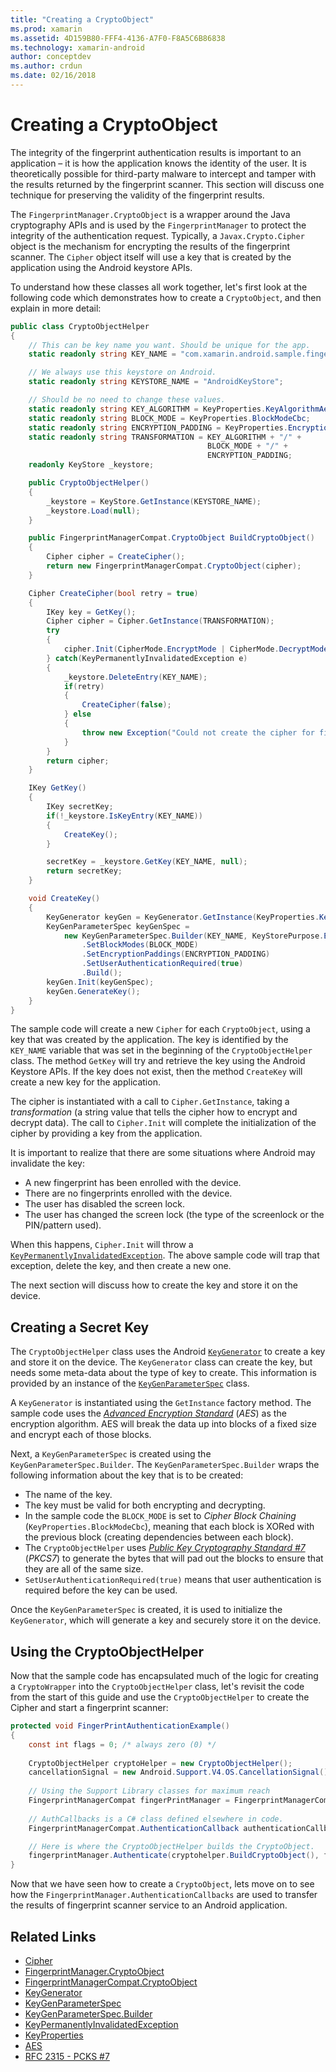 ```yaml
---
title: "Creating a CryptoObject"
ms.prod: xamarin
ms.assetid: 4D159B80-FFF4-4136-A7F0-F8A5C6B86838
ms.technology: xamarin-android
author: conceptdev
ms.author: crdun
ms.date: 02/16/2018
---
```


# Creating a CryptoObject

The integrity of the fingerprint authentication results is important to an application &ndash; it is how the application knows the identity of the user. It is theoretically possible for third-party malware to intercept and tamper with the results returned by the fingerprint scanner. This section will discuss one technique for preserving the validity of the fingerprint results. 

The `FingerprintManager.CryptoObject` is a wrapper around the Java cryptography APIs and is used by the `FingerprintManager` to protect the integrity of the authentication request. Typically, a `Javax.Crypto.Cipher` object is the mechanism for encrypting the results of the fingerprint scanner. The `Cipher` object itself will use a key that is created by the application using the Android keystore APIs.

To understand how these classes all work together, let's first look at the following code which demonstrates how to create a `CryptoObject`, and then explain in more detail:

```csharp
public class CryptoObjectHelper
{
    // This can be key name you want. Should be unique for the app.
    static readonly string KEY_NAME = "com.xamarin.android.sample.fingerprint_authentication_key";

    // We always use this keystore on Android.
    static readonly string KEYSTORE_NAME = "AndroidKeyStore";

    // Should be no need to change these values.
    static readonly string KEY_ALGORITHM = KeyProperties.KeyAlgorithmAes;
    static readonly string BLOCK_MODE = KeyProperties.BlockModeCbc;
    static readonly string ENCRYPTION_PADDING = KeyProperties.EncryptionPaddingPkcs7;
    static readonly string TRANSFORMATION = KEY_ALGORITHM + "/" +
                                            BLOCK_MODE + "/" +
                                            ENCRYPTION_PADDING;
    readonly KeyStore _keystore;

    public CryptoObjectHelper()
    {
        _keystore = KeyStore.GetInstance(KEYSTORE_NAME);
        _keystore.Load(null);
    }

    public FingerprintManagerCompat.CryptoObject BuildCryptoObject()
    {
        Cipher cipher = CreateCipher();
        return new FingerprintManagerCompat.CryptoObject(cipher);
    }

    Cipher CreateCipher(bool retry = true)
    {
        IKey key = GetKey();
        Cipher cipher = Cipher.GetInstance(TRANSFORMATION);
        try
        {
            cipher.Init(CipherMode.EncryptMode | CipherMode.DecryptMode, key);
        } catch(KeyPermanentlyInvalidatedException e)
        {
            _keystore.DeleteEntry(KEY_NAME);
            if(retry)
            {
                CreateCipher(false);
            } else
            {
                throw new Exception("Could not create the cipher for fingerprint authentication.", e);
            }
        }
        return cipher;
    }

    IKey GetKey()
    {
        IKey secretKey;
        if(!_keystore.IsKeyEntry(KEY_NAME))
        {
            CreateKey();
        }

        secretKey = _keystore.GetKey(KEY_NAME, null);
        return secretKey;
    }

    void CreateKey()
    {
        KeyGenerator keyGen = KeyGenerator.GetInstance(KeyProperties.KeyAlgorithmAes, KEYSTORE_NAME);
        KeyGenParameterSpec keyGenSpec =
            new KeyGenParameterSpec.Builder(KEY_NAME, KeyStorePurpose.Encrypt | KeyStorePurpose.Decrypt)
                .SetBlockModes(BLOCK_MODE)
                .SetEncryptionPaddings(ENCRYPTION_PADDING)
                .SetUserAuthenticationRequired(true)
                .Build();
        keyGen.Init(keyGenSpec);
        keyGen.GenerateKey();
    }
}
```

The sample code will create a new `Cipher` for each `CryptoObject`, using a key that was created by the application. The key is identified by the `KEY_NAME` variable that was set in the beginning of the `CryptoObjectHelper` class. The method `GetKey` will try and retrieve the key using the Android Keystore APIs. If the key does not exist, then the method `CreateKey` will create a new key for the application.

The cipher is instantiated with a call to `Cipher.GetInstance`, taking a _transformation_ (a string value that tells the cipher how to encrypt and decrypt data). The call to `Cipher.Init` will complete the initialization of the cipher by providing a key from the application. 

It is important to realize that there are some situations where Android may invalidate the key: 

* A new fingerprint has been enrolled with the device.
* There are no fingerprints enrolled with the device.
* The user has disabled the screen lock.
* The user has changed the screen lock (the type of the screenlock or the PIN/pattern used).

When this happens, `Cipher.Init` will throw a [`KeyPermanentlyInvalidatedException`](https://developer.android.com/reference/android/security/keystore/KeyPermanentlyInvalidatedException.html). The above sample code will trap that exception, delete the key, and then create a new one.

The next section will discuss how to create the key and store it on the device.

## Creating a Secret Key

The `CryptoObjectHelper` class uses the Android [`KeyGenerator`](xref:Javax.Crypto.KeyGenerator) to create a key and store it on the device. The `KeyGenerator` class can create the key, but needs some meta-data about the type of key to create. This information is provided by an instance of the [`KeyGenParameterSpec`](https://developer.android.com/reference/android/security/keystore/KeyGenParameterSpec.html) class. 

A `KeyGenerator` is instantiated using the `GetInstance` factory method. The sample code uses the [_Advanced Encryption Standard_](https://en.wikipedia.org/wiki/Advanced_Encryption_Standard) (_AES_) as the encryption algorithm. AES will break the data up into blocks of a fixed size and encrypt each of those blocks.

Next, a `KeyGenParameterSpec` is created using the `KeyGenParameterSpec.Builder`. The `KeyGenParameterSpec.Builder` wraps the following information about the key that is to be created:

* The name of the key.
* The key must be valid for both encrypting and decrypting.
* In the sample code the  `BLOCK_MODE` is set to _Cipher Block Chaining_ (`KeyProperties.BlockModeCbc`), meaning that each block is XORed with the previous block (creating dependencies between each block). 
* The `CryptoObjectHelper` uses [_Public Key Cryptography Standard #7_](https://tools.ietf.org/html/rfc2315) (_PKCS7_) to generate the bytes that will pad out the blocks to ensure that they are all of the same size.
* `SetUserAuthenticationRequired(true)` means that user authentication is required before the key can be used.

Once the `KeyGenParameterSpec` is created, it is used to initialize the `KeyGenerator`, which will generate a key and  securely store it on the device. 

## Using the CryptoObjectHelper

Now that the sample code has encapsulated much of the logic for creating a `CryptoWrapper` into the `CryptoObjectHelper` class, let's revisit the code from the start of this guide and use the `CryptoObjectHelper` to create the Cipher and start a fingerprint scanner: 

```csharp
protected void FingerPrintAuthenticationExample()
{
    const int flags = 0; /* always zero (0) */
    
    CryptoObjectHelper cryptoHelper = new CryptoObjectHelper();
    cancellationSignal = new Android.Support.V4.OS.CancellationSignal();
    
    // Using the Support Library classes for maximum reach
    FingerprintManagerCompat fingerPrintManager = FingerprintManagerCompat.From(this);
    
    // AuthCallbacks is a C# class defined elsewhere in code.
    FingerprintManagerCompat.AuthenticationCallback authenticationCallback = new MyAuthCallbackSample(this);

    // Here is where the CryptoObjectHelper builds the CryptoObject. 
    fingerprintManager.Authenticate(cryptohelper.BuildCryptoObject(), flags, cancellationSignal, authenticationCallback, null);
}
```

Now that we have seen how to create a `CryptoObject`, lets move on to see how the `FingerprintManager.AuthenticationCallbacks` are used to transfer the results of fingerprint scanner service to an Android application.



## Related Links

- [Cipher](xref:Javax.Crypto.Cipher)
- [FingerprintManager.CryptoObject](https://developer.android.com/reference/android/hardware/fingerprint/FingerprintManager.CryptoObject.html)
- [FingerprintManagerCompat.CryptoObject](https://developer.android.com/reference/android/support/v4/hardware/fingerprint/FingerprintManagerCompat.CryptoObject.html)
- [KeyGenerator](xref:Javax.Crypto.KeyGenerator)
- [KeyGenParameterSpec](https://developer.android.com/reference/android/security/keystore/KeyGenParameterSpec.html)
- [KeyGenParameterSpec.Builder](https://developer.android.com/reference/android/security/keystore/KeyGenParameterSpec.Builder.html)
- [KeyPermanentlyInvalidatedException](https://developer.android.com/reference/android/security/keystore/KeyPermanentlyInvalidatedException.html)
- [KeyProperties](https://developer.android.com/reference/android/security/keystore/KeyProperties.html)
- [AES](https://en.wikipedia.org/wiki/Advanced_Encryption_Standard)
- [RFC 2315 - PCKS #7](https://tools.ietf.org/html/rfc2315)

